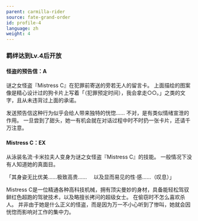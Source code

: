```yaml
---
parent: carmilla-rider
source: fate-grand-order
id: profile-4
language: zh
weight: 4
---
```


### 羁绊达到Lv.4后开放

#### 怪盗的预告信：A

谜之女怪盗『Mistress C』在犯罪前寄送的旁若无人的留言卡。
上面描绘的图案像是精心设计过的狗卡片上写着「（犯罪预定时间），我会拿走○○。」之类的文字，且从未违背过上面的承诺。

发送预告信这种行为似乎会给人带来独特的恍惚……
不对，是有类似情绪宣泄的作用。
一旦尝到了甜头，她一有机会就在对话过程中时不时扔一张卡片，还请千万注意。

#### Mistress C：EX

从泳装名流·卡米拉夫人变身为谜之女怪盗『Mistress C』的技能。
一般情况下没有人知道她的真面目。

「其身姿无比优美……极致高贵……
　以及显而易见的性·感……（叹息）」

Mistress C是一位精通各种高科技机械，拥有顶尖曼妙的身材，具备能轻松驾驭鲜红色超跑的驾驶技术，以及略擅长拷问的超级女士。
在偷窃时不怎么喜欢杀人。
并非由于她是什么正义的怪盗，而是因为万一不小心听到了惨叫，她就会因恍惚而影响对工作的集中力。
